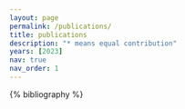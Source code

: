 ```yaml
---
layout: page
permalink: /publications/
title: publications
description: "* means equal contribution"
years: [2023]
nav: true
nav_order: 1
---
```


<!-- _pages/publications.md -->
<div class="publications">

{% bibliography %}

</div>
